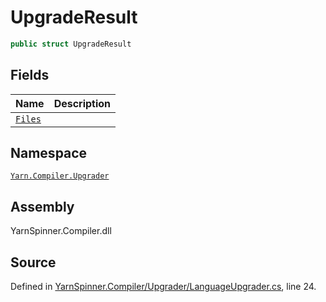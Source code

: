 # UpgradeResult

```csharp
public struct UpgradeResult
```

## Fields

| Name | Description |
| :--- | :--- |
| [`Files`](upgraderesult.files.md) |  |

## Namespace

[`Yarn.Compiler.Upgrader`](../)

## Assembly

YarnSpinner.Compiler.dll

## Source

Defined in [YarnSpinner.Compiler/Upgrader/LanguageUpgrader.cs](https://github.com/YarnSpinnerTool/YarnSpinner//blob/develop/YarnSpinner.Compiler/Upgrader/LanguageUpgrader.cs#L24), line 24.

